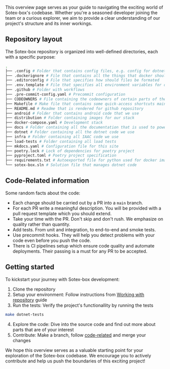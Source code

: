 This overview page serves as your guide to navigating the exciting world of Sotex-box's codebase. Whether you're a seasoned developer joining the team or a curious explorer, we aim to provide a clear understanding of our project's structure and its inner workings.

## Repository layout

The Sotex-box repository is organized into well-defined directories, each with a specific purpose:
<!-- To update the list bellow run in root directory:
tree . -L 1 -a
Remember to remove .gitignored files if they render-->
```bash
.
├── .config # Folder that contains config files, e.g. config for dotnet tools
├── .dockerignore # File that contains all the things that docker should include in the build process
├── .editorconfig # File that specifies how should files be formated
├── .env.template # File that specifies all environment variables for docker
├── .github # Folder with workflows
├── .pre-commit-config.yaml # Precommit configuration
├── CODEOWNERS # File containing the codeowners of certain parts of the repository
├── Makefile # Make file that contains some quick-access shortcuts maintained by the team
├── README.md # Readme that is rendered for github repository
├── android # Folder that contains android code that we use
├── distribution # Folder containing images for our stack
├── docker-compose.yaml # Development stack
├── docs # Folder containing all the documentation that is used to power this site
├── dotnet # Folder containing all the dotnet code we use
├── infra # Folder containing all IAAC code we use
├── load-tests # Folder containing all load tests
├── mkdocs.yaml # Configuration file for this site
├── poetry.lock # Lock of dependencies for poetry project
├── pyproject.toml # Poetry project specification
├── requirements.txt # Autoexported file for python used for docker images based of scripts
└── sotex-box.sln # Solution file that manages dotnet code
```

## Code-Related information
Some random facts about the code:

* Each change should be carried out by a PR into a `main` branch.
* For each PR write a meaningful description. You will be provided with a pull request template which you should extend.
* Take your time with the PR. Don't skip and don't rush. We emphasize on quality rather than quantity.
* Add tests. From unit and integration, to end-to-end and smoke tests.
* Use precommit hooks. They will help you detect problems with your code even before you push the code.
* There is CI pipelines setup which ensure code quality and automate deployments. Their passing is a must for any PR to be accepted.

## Getting started
To kickstart your journey with Sotex-box development:

1. Clone the repository
2. Setup your environment: Follow instructions from [Working with repository](/repository/working-with-repository.html) guide
3. Run the tests: Verify the project's functionallity by running the tests
```bash
make dotnet-tests
```
4. Explore the code: Dive into the source code and find out more about parts that are of your interest
5. Contribute: Make a branch, follow [code-related](#code-related-information) and merge your changes

We hope this overview serves as a valuable starting point for your exploration of the Sotex-box codebase. We  encourage you to actively contribute and help us push the boundaries of this exciting project!
